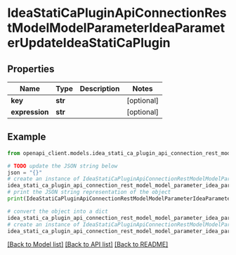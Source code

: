 # IdeaStatiCaPluginApiConnectionRestModelModelParameterIdeaParameterUpdateIdeaStatiCaPlugin


## Properties

Name | Type | Description | Notes
------------ | ------------- | ------------- | -------------
**key** | **str** |  | [optional] 
**expression** | **str** |  | [optional] 

## Example

```python
from openapi_client.models.idea_stati_ca_plugin_api_connection_rest_model_model_parameter_idea_parameter_update_idea_stati_ca_plugin import IdeaStatiCaPluginApiConnectionRestModelModelParameterIdeaParameterUpdateIdeaStatiCaPlugin

# TODO update the JSON string below
json = "{}"
# create an instance of IdeaStatiCaPluginApiConnectionRestModelModelParameterIdeaParameterUpdateIdeaStatiCaPlugin from a JSON string
idea_stati_ca_plugin_api_connection_rest_model_model_parameter_idea_parameter_update_idea_stati_ca_plugin_instance = IdeaStatiCaPluginApiConnectionRestModelModelParameterIdeaParameterUpdateIdeaStatiCaPlugin.from_json(json)
# print the JSON string representation of the object
print(IdeaStatiCaPluginApiConnectionRestModelModelParameterIdeaParameterUpdateIdeaStatiCaPlugin.to_json())

# convert the object into a dict
idea_stati_ca_plugin_api_connection_rest_model_model_parameter_idea_parameter_update_idea_stati_ca_plugin_dict = idea_stati_ca_plugin_api_connection_rest_model_model_parameter_idea_parameter_update_idea_stati_ca_plugin_instance.to_dict()
# create an instance of IdeaStatiCaPluginApiConnectionRestModelModelParameterIdeaParameterUpdateIdeaStatiCaPlugin from a dict
idea_stati_ca_plugin_api_connection_rest_model_model_parameter_idea_parameter_update_idea_stati_ca_plugin_from_dict = IdeaStatiCaPluginApiConnectionRestModelModelParameterIdeaParameterUpdateIdeaStatiCaPlugin.from_dict(idea_stati_ca_plugin_api_connection_rest_model_model_parameter_idea_parameter_update_idea_stati_ca_plugin_dict)
```
[[Back to Model list]](../README.md#documentation-for-models) [[Back to API list]](../README.md#documentation-for-api-endpoints) [[Back to README]](../README.md)


